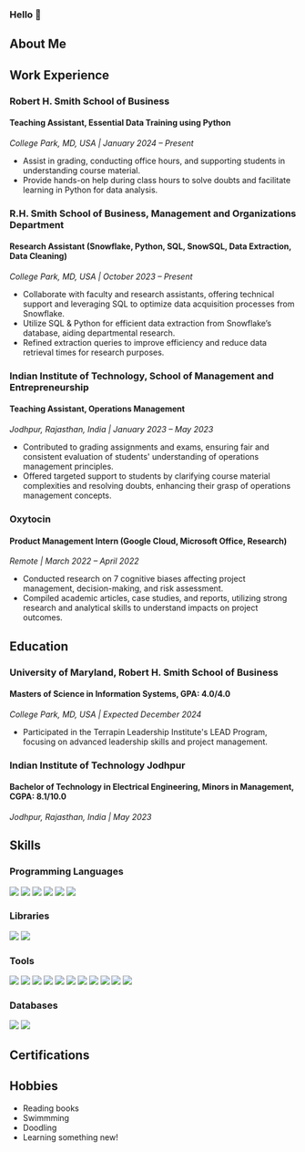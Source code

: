### Hello 👋

## About Me

## Work Experience 

### Robert H. Smith School of Business
#### Teaching Assistant, Essential Data Training using Python
*College Park, MD, USA | January 2024 – Present*
- Assist in grading, conducting office hours, and supporting students in understanding course material.
- Provide hands-on help during class hours to solve doubts and facilitate learning in Python for data analysis.

### R.H. Smith School of Business, Management and Organizations Department
#### Research Assistant (Snowflake, Python, SQL, SnowSQL, Data Extraction, Data Cleaning)
*College Park, MD, USA | October 2023 – Present*
- Collaborate with faculty and research assistants, offering technical support and leveraging SQL to optimize data acquisition processes from Snowflake.
- Utilize SQL & Python for efficient data extraction from Snowflake’s database, aiding departmental research.
- Refined extraction queries to improve efficiency and reduce data retrieval times for research purposes.

### Indian Institute of Technology, School of Management and Entrepreneurship
#### Teaching Assistant, Operations Management
*Jodhpur, Rajasthan, India | January 2023 – May 2023*
- Contributed to grading assignments and exams, ensuring fair and consistent evaluation of students' understanding of operations management principles.
- Offered targeted support to students by clarifying course material complexities and resolving doubts, enhancing their grasp of operations management concepts.

### Oxytocin
#### Product Management Intern (Google Cloud, Microsoft Office, Research)
*Remote | March 2022 – April 2022*
- Conducted research on 7 cognitive biases affecting project management, decision-making, and risk assessment.
- Compiled academic articles, case studies, and reports, utilizing strong research and analytical skills to understand impacts on project outcomes.


## Education
### University of Maryland, Robert H. Smith School of Business
#### Masters of Science in Information Systems, GPA: 4.0/4.0
*College Park, MD, USA | Expected December 2024*
- Participated in the Terrapin Leadership Institute's LEAD Program, focusing on advanced leadership skills and project management.

### Indian Institute of Technology Jodhpur
#### Bachelor of Technology in Electrical Engineering, Minors in Management, CGPA: 8.1/10.0
*Jodhpur, Rajasthan, India | May 2023*


## Skills
### Programming Languages
<p>
  <img src="https://img.shields.io/badge/Python-FF3473?style=for-the-badge&logo=python&logoColor=white" />
  <img src="https://img.shields.io/badge/R-30E584?style=for-the-badge&logo=r&logoColor=white" />
  <img src="https://img.shields.io/badge/SQL-FF5353?style=for-the-badge&logo=sql&logoColor=white" />
  <img src="https://img.shields.io/badge/JSON-FF8F4A?style=for-the-badge&logo=json&logoColor=white" />
  <img src="https://img.shields.io/badge/C-FFDB45?style=for-the-badge&logo=C&logoColor=white" />
  <img src="https://img.shields.io/badge/Pyspark-4694FF?style=for-the-badge&logo=pyspark&logoColor=white" />
</p>

### Libraries
<p>
  <img src="https://img.shields.io/badge/Pandas-20232A?style=for-the-badge&logo=pandas&logoColor=61DAFB" />
  <img src="https://img.shields.io/badge/Numpy-339933?style=for-the-badge&logo=numpy&logoColor=white" />
</p>

### Tools 
<p>
  <img src="https://img.shields.io/badge/R_Studio-1D1A39?style=for-the-badge&logo=r%20studio&logoColor=white" />
  <img src="https://img.shields.io/badge/Tableau-451952?style=for-the-badge&logo=tableau&logoColor=white" />
  <img src="https://img.shields.io/badge/Snowflake-662549?style=for-the-badge&logo=snowflake&logoColor=white" />
  <img src="https://img.shields.io/badge/Jupyter_Notebook-AE445A?style=for-the-badge&logo=jupyter%20notebook&logoColor=white" />
  <img src="https://img.shields.io/badge/Visual_Studio_Code-F39F5A?style=for-the-badge&logo=visual%20studio%20code&logoColor=white" />
  <img src="https://img.shields.io/badge/SQL_Server_Management_Studio-E8BCB9?style=for-the-badge&logo=sql%20server%20management%20studio&logoColor=white" />
  <img src="https://img.shields.io/badge/Github-E34F26?style=for-the-badge&logo=github&logoColor=white" />
  <img src="https://img.shields.io/badge/Hadoop-E34F26?style=for-the-badge&logo=hadoop&logoColor=white" />
  <img src="https://img.shields.io/badge/Hive-1572B6?style=for-the-badge&logo=hive&logoColor=white" />
  <img src="https://img.shields.io/badge/Pig-323330?style=for-the-badge&logo=pig&logoColor=F7DF1E" />
  <img src="https://img.shields.io/badge/Neo4j-007ACC?style=for-the-badge&logo=neo4j&logoColor=white" />
</p>

### Databases
<p>
  <img src="https://img.shields.io/badge/PostgreSQL-4694FF?style=for-the-badge&logo=postgresql&logoColor=white" />
  <img src="https://img.shields.io/badge/MongoDB-30E584?style=for-the-badge&logo=mongodb&logoColor=white" />
</p>

## Certifications 

## Hobbies
- Reading books
- Swimmming
- Doodling
- Learning something new!

